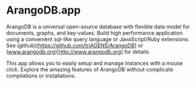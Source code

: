 ArangoDB.app
============

ArangoDB is a universal open-source database with flexible data model for
documents, graphs, and key-values. Build high performance application using a
convenient sql-like query language or JavaScript/Ruby extensions.
See (github)[https://github.com/triAGENS/ArangoDB] or 
(www.arangodb.org)[http://www.arangodb.org] for details.

This app allows you to easily setup and manage instances with a mouse
click. Explore the amazing features of ArangoDB without complicate compilations
or installations.

